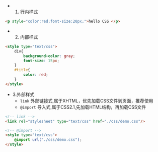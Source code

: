 - 1. 行内样式
```HTML
<p style="color:red;font-size:20px;">hello CSS </p>
```
- 2. 内部样式
```HTML
<style type="text/css">
    div{
        background-color: gray;
        font-size: 15px;
    }
    #title{
        color: red;
    }
</style>
```
- 3.外部样式
  + `link` 外部链接式,属于XHTML，优先加载CSS文件到页面，推荐使用
  + `@import` 导入式,属于CSS2.1,先加载HTML结构，再加载CSS文件
```HTML
<!-- link -->
<link rel="stylesheet" type="text/css" href="./css/demo.css"/>

<!-- @import -->
<style type="text/css">
    @import url("./css/demo.css");
</style>
```